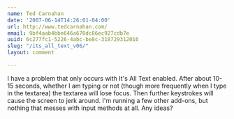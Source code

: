 ```yaml
---
name: Ted Carnahan
date: '2007-06-14T14:26:01-04:00'
url: http://www.tedcarnahan.com/
email: 9bf4aab4bbe646a670dc86ec927cdb7e
uuid: 6c277fc1-5226-4abc-be8c-318729312016
slug: "/its_all_text_v06/"
layout: comment

---
```


I have a problem that only occurs with It's All Text enabled.  After about 10-15 seconds, whether I am typing or not (though more frequently when I type in the textarea) the textarea will lose focus.  Then further keystrokes will cause the screen to jerk around.  I'm running a few other add-ons, but nothing that messes with input methods at all.  Any ideas?
